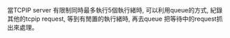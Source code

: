當TCPIP server 有限制同時最多執行5個執行緒時, 可以利用queue的方式, 紀錄其他的tcpip request, 等到有閒置的執行緒時, 再去queue 把等待中的request抓出來處理。  

